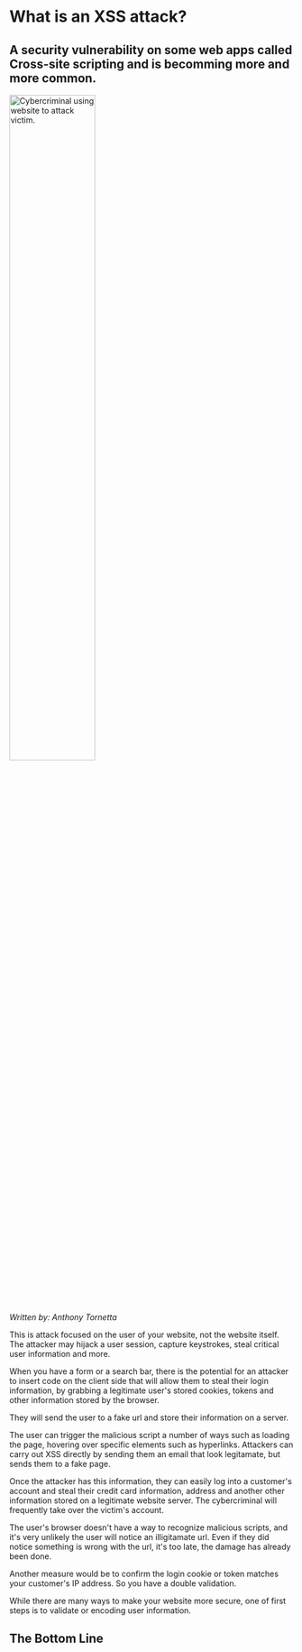 # What is an XSS attack?

## A security vulnerability on some web apps called Cross-site scripting and is becomming more and more common.

<img width="55%" height="auto" src="/assets/images/blog/2023/july/xssblog.png" alt="Cybercriminal using website to attack victim." >

_Written by: Anthony Tornetta_

This is attack focused on the user of your website, not the website itself. The attacker may hijack a user session, capture keystrokes, steal critical user information and more.

When you have a form or a search bar, there is the potential for an attacker to insert code on the client side that will allow them to steal their login information, by grabbing a legitimate user's stored cookies, tokens and other information stored by the browser.

They will send the user to a fake url and store their information on a server.

The user can trigger the malicious script a number of ways such as loading the page, hovering over specific elements such as hyperlinks. Attackers can carry out XSS directly by sending them an email that look legitamate, but sends them to a fake page.

Once the attacker has this information, they can easily log into a customer's account and steal their credit card information, address and another other information stored on a legitimate website server. The cybercriminal will frequently take over the victim's account.

The user's browser doesn't have a way to recognize malicious scripts, and it's very unlikely the user will notice an illigitamate url. Even if they did notice something is wrong with the url, it's too late, the damage has already been done.

Another measure would be to confirm the login cookie or token matches your customer's IP address. So you have a double validation.

While there are many ways to make your website more secure, one of first steps is to validate or encoding user information.

## The Bottom Line

